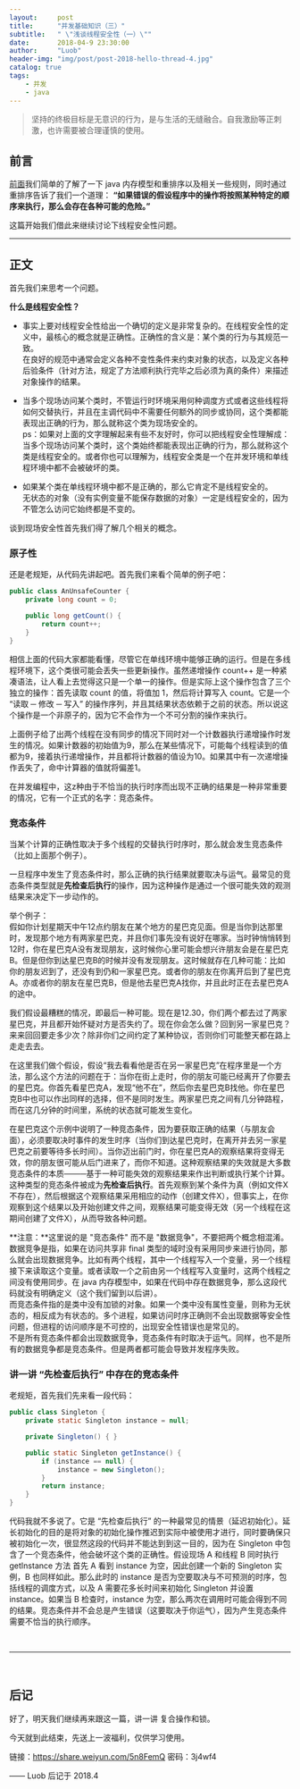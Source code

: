```yaml
---
layout:     post
title:      "并发基础知识（三）"
subtitle:   " \"浅谈线程安全性（一）\""
date:       2018-04-9 23:30:00
author:     "Luob"
header-img: "img/post/post-2018-hello-thread-4.jpg"
catalog: true
tags:
    - 并发
    - java
---
```


>坚持的终极目标是无意识的行为，是与生活的无缝融合。自我激励等正刺激，也许需要被合理谨慎的使用。


## 前言

[前面](http://lifetrut.com/2018/04/09/hello-thread-3-jmm/)我们简单的了解了一下 java 内存模型和重排序以及相关一些规则，同时通过重排序告诉了我们一个道理： **“如果错误的假设程序中的操作将按照某种特定的顺序来执行，那么会存在各种可能的危险。”** <br>

这篇开始我们借此来继续讨论下线程安全性问题。

---
## 正文


首先我们来思考一个问题。

**什么是线程安全性？**
* 事实上要对线程安全性给出一个确切的定义是非常复杂的。在线程安全性的定义中，最核心的概念就是正确性。正确性的含义是：某个类的行为与其规范一致。<br>
在良好的规范中通常会定义各种不变性条件来约束对象的状态，以及定义各种后验条件（针对方法，规定了方法顺利执行完毕之后必须为真的条件）来描述对象操作的结果。

* 当多个现场访问某个类时，不管运行时环境采用何种调度方式或者这些线程将如何交替执行，并且在主调代码中不需要任何额外的同步或协同，这个类都能表现出正确的行为，那么就称这个类为现场安全的。<br>
ps：如果对上面的文字理解起来有些不友好时，你可以把线程安全性理解成：当多个现场访问某个类时，这个类始终都能表现出正确的行为，那么就称这个类是线程安全的。或者你也可以理解为，线程安全类是一个在并发环境和单线程环境中都不会被破坏的类。

* 如果某个类在单线程环境中都不是正确的，那么它肯定不是线程安全的。<br>无状态的对象（没有实例变量不能保存数据的对象）一定是线程安全的，因为不管怎么访问它始终都是不变的。


谈到现场安全性首先我们得了解几个相关的概念。<br>


### 原子性

还是老规矩，从代码先讲起吧。首先我们来看个简单的例子吧：

```java
public class AnUnsafeCounter {
    private long count = 0;

    public long getCount() {
        return count++;
    }
}
```
相信上面的代码大家都能看懂，尽管它在单线环境中能够正确的运行。但是在多线程环境下，这个类很可能会丢失一些更新操作。虽然递增操作 count++ 是一种紧凑语法，让人看上去觉得这只是一个单一的操作。但是实际上这个操作包含了三个独立的操作：首先读取 count 的值，将值加 1，然后将计算写入 count。它是一个 “读取 ─ 修改 ─ 写入” 的操作序列，并且其结果状态依赖于之前的状态。所以说这个操作是一个非原子的，因为它不会作为一个不可分割的操作来执行。

上面例子给了出两个线程在没有同步的情况下同时对一个计数器执行递增操作时发生的情况。如果计数器的初始值为9，那么在某些情况下，可能每个线程读到的值都为9，接着执行递增操作，并且都将计数器的值设为10。如果其中有一次递增操作丢失了，命中计算器的值就将偏差1。

在并发编程中，这z种由于不恰当的执行时序而出现不正确的结果是一种非常重要的情况，它有一个正式的名字：竞态条件。<br>


### 竞态条件
当某个计算的正确性取决于多个线程的交替执行时序时，那么就会发生竞态条件（比如上面那个例子）。

一旦程序中发生了竞态条件时，那么正确的执行结果就要取决与运气。最常见的竞态条件类型就是**先检查后执行**的操作，因为这种操作是通过一个很可能失效的观测结果来决定下一步动作的。

举个例子：<br>
假如你计划星期天中午12点约朋友在某个地方的星巴克见面。但是当你到达那里时，发现那个地方有两家星巴克，并且你们事先没有说好在哪家。当时钟悄悄转到12时，你在星巴克A没有发现朋友，这时候你心里可能会想兴许朋友会是在星巴克B。但是但你到达星巴克B的时候并没有发现朋友。这时候就存在几种可能：比如你的朋友迟到了，还没有到仍和一家星巴克。或者你的朋友在你离开后到了星巴克A。亦或者你的朋友在星巴克B，但是他去星巴克A找你，并且此时正在去星巴克A的途中。<br>

我们假设最糟糕的情况，即最后一种可能。现在是12.30，你们两个都去过了两家星巴克，并且都开始怀疑对方是否失约了。现在你会怎么做？回到另一家星巴克？来来回回要走多少次？除非你们之间约定了某种协议，否则你们可能整天都在路上走走去去。<br>

在这里我们做个假设，假设“我去看看他是否在另一家星巴克”在程序里是一个方法，那么这个方法的问题在于：当你在街上走时，你的朋友可能已经离开了你要去的星巴克。你首先看星巴克A，发现“他不在”，然后你去星巴克B找他。你在星巴克B中也可以作出同样的选择，但不是同时发生。两家星巴克之间有几分钟路程，而在这几分钟的时间里，系统的状态就可能发生变化。

在星巴克这个示例中说明了一种竞态条件，因为要获取正确的结果（与朋友会面），必须要取决时事件的发生时序（当你们到达星巴克时，在离开并去另一家星巴克之前要等待多长时间）。当你迈出前门时，你在星巴克A的观察结果将变得无效，你的朋友很可能从后门进来了，而你不知道。这种观察结果的失效就是大多数竞态条件的本质────基于一种可能失效的观察结果来作出判断或执行某个计算。这种类型的竞态条件被成为**先检查后执行**。首先观察到某个条件为真（例如文件X不存在），然后根据这个观察结果采用相应的动作（创建文件X），但事实上，在你观察到这个结果以及开始创建文件之间，观察结果可能变得无效（另一个线程在这期间创建了文件X），从而导致各种问题。<br>


**注意：**这里说的是 "竞态条件" 而不是 "数据竞争"，不要把两个概念相混淆。数据竞争是指，如果在访问共享非 final 类型的域时没有采用同步来进行协同，那么就会出现数据竞争。比如有两个线程，其中一个线程写入一个变量，另一个线程接下来读取这个变量。或者读取一个之前由另一个线程写入变量时，这两个线程之间没有使用同步。在 java 内存模型中，如果在代码中存在数据竞争，那么这段代码就没有明确定义（这个我们留到以后讲）。<br>
而竞态条件指的是类中没有加锁的对象。如果一个类中没有属性变量，则称为无状态的，相反成为有状态的。多个进程，如果访问时序正确则不会出现数据等安全性问题，但进程的访问顺序是不可控的，出现安全性错误也是常见的。<br>
不是所有竞态条件都会出现数据竞争，竞态条件有时取决于运气。同样，也不是所有的数据竞争都是竞态条件。但是两者都可能会导致并发程序失败。



### 讲一讲 “先检查后执行” 中存在的竞态条件
老规矩，首先我们先来看一段代码：
```java
public class Singleton {
    private static Singleton instance = null;

    private Singleton() { }

    public static Singleton getInstance() {
        if (instance == null) {
            instance = new Singleton();
        }
        return instance;
    }
}
```
代码我就不多说了。它是 “先检查后执行” 的一种最常见的情景（延迟初始化）。延长初始化的目的是将对象的初始化操作推迟到实际中被使用才进行，同时要确保只被初始化一次，很显然这段的代码并不能达到到这一目的，因为在 Singleton 中包含了一个竞态条件，他会破坏这个类的正确性。假设现场 A 和线程 B 同时执行 getInstance 方法 首先 A 看到 instance 为空，因此创建一个新的 Singleton 实例，B 也同样如此。那么此时的 instance 是否为空要取决与不可预测的时序，包括线程的调度方式，以及 A 需要花多长时间来初始化 Singleton 并设置 instance。如果当 B 检查时，instance 为空，那么两次在调用时可能会得到不同的结果。竞态条件并不会总是产生错误（这要取决于你运气），因为产生竞态条件需要不恰当的执行顺序。



<br>

---
<br>

## 后记

好了，明天我们继续再来跟这一篇，讲一讲
复合操作和锁。

今天就到此结束，先送上一波福利，仅供学习使用。

链接：https://share.weiyun.com/5n8FemQ 密码：3j4wf4

—— Luob 后记于 2018.4

